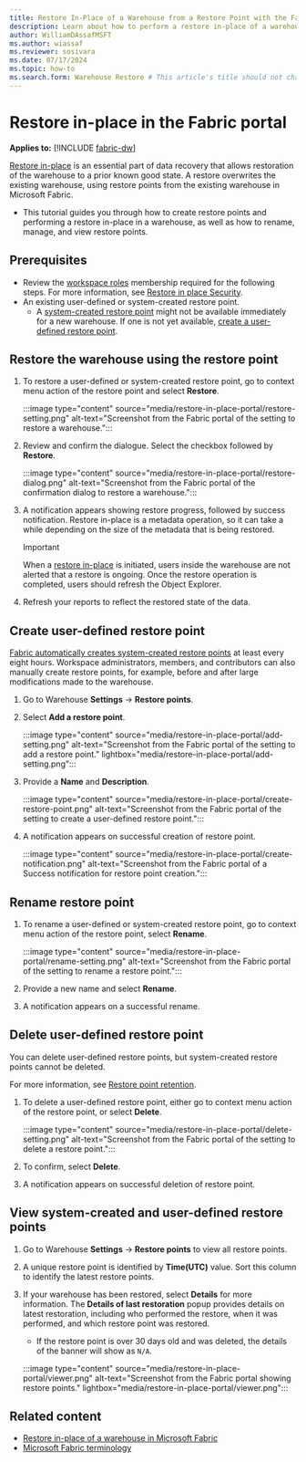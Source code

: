 ```yaml
---
title: Restore In-Place of a Warehouse from a Restore Point with the Fabric Portal
description: Learn about how to perform a restore in-place of a warehouse in the Fabric portal.
author: WilliamDAssafMSFT
ms.author: wiassaf
ms.reviewer: sosivara
ms.date: 07/17/2024
ms.topic: how-to
ms.search.form: Warehouse Restore # This article's title should not change. If so, contact engineering.
---
```

# Restore in-place in the Fabric portal

**Applies to:** [!INCLUDE [fabric-dw](includes/applies-to-version/fabric-dw.md)]

[Restore in-place](restore-in-place.md) is an essential part of data recovery that allows restoration of the warehouse to a prior known good state. A restore overwrites the existing warehouse, using restore points from the existing warehouse in Microsoft Fabric.  

 - This tutorial guides you through how to create restore points and performing a restore in-place in a warehouse, as well as how to rename, manage, and view restore points.

## Prerequisites

- Review the [workspace roles](workspace-roles.md) membership required for the following steps. For more information, see [Restore in place Security](restore-in-place.md#security).
- An existing user-defined or system-created restore point.
    - A [system-created restore point](restore-in-place.md#system-created-restore-points) might not be available immediately for a new warehouse. If one is not yet available, [create a user-defined restore point](#create-user-defined-restore-point).

## Restore the warehouse using the restore point

1. To restore a user-defined or system-created restore point, go to context menu action of the restore point and select **Restore**.

    :::image type="content" source="media/restore-in-place-portal/restore-setting.png" alt-text="Screenshot from the Fabric portal of the setting to restore a warehouse.":::

1. Review and confirm the dialogue. Select the checkbox followed by **Restore**.

    :::image type="content" source="media/restore-in-place-portal/restore-dialog.png" alt-text="Screenshot from the Fabric portal of the confirmation dialog to restore a warehouse.":::

1. A notification appears showing restore progress, followed by success notification. Restore in-place is a metadata operation, so it can take a while depending on the size of the metadata that is being restored.

    > [!IMPORTANT]
    > When a [restore in-place](restore-in-place.md) is initiated, users inside the warehouse are not alerted that a restore is ongoing. Once the restore operation is completed, users should refresh the Object Explorer.

1. Refresh your reports to reflect the restored state of the data.

## Create user-defined restore point

[Fabric automatically creates system-created restore points](restore-in-place.md#system-created-restore-points) at least every eight hours. Workspace administrators, members, and contributors can also manually create restore points, for example, before and after large modifications made to the warehouse.

1. Go to Warehouse **Settings** -> **Restore points**.
1. Select **Add a restore point**.

    :::image type="content" source="media/restore-in-place-portal/add-setting.png" alt-text="Screenshot from the Fabric portal of the setting to add a restore point." lightbox="media/restore-in-place-portal/add-setting.png":::

1. Provide a **Name** and **Description**.

    :::image type="content" source="media/restore-in-place-portal/create-restore-point.png" alt-text="Screenshot from the Fabric portal of the setting to create a user-defined restore point.":::

1. A notification appears on successful creation of restore point.

    :::image type="content" source="media/restore-in-place-portal/create-notification.png" alt-text="Screenshot from the Fabric portal of a Success notification for restore point creation.":::

## Rename restore point

1. To rename a user-defined or system-created restore point, go to context menu action of the restore point, select **Rename**.

    :::image type="content" source="media/restore-in-place-portal/rename-setting.png" alt-text="Screenshot from the Fabric portal of the setting to rename a restore point.":::
1. Provide a new name and select **Rename**.
1. A notification appears on a successful rename.

## Delete user-defined restore point

You can delete user-defined restore points, but system-created restore points cannot be deleted.

For more information, see [Restore point retention](restore-in-place.md#restore-point-retention).

1. To delete a user-defined restore point, either go to context menu action of the restore point, or select **Delete**.

    :::image type="content" source="media/restore-in-place-portal/delete-setting.png" alt-text="Screenshot from the Fabric portal of the setting to delete a restore point.":::
1. To confirm, select **Delete**.
1. A notification appears on successful deletion of restore point.

## View system-created and user-defined restore points

1. Go to Warehouse **Settings** -> **Restore points** to view all restore points.
1. A unique restore point is identified by **Time(UTC)** value. Sort this column to identify the latest restore points.
1. If your warehouse has been restored, select **Details** for more information. The **Details of last restoration** popup provides details on latest restoration, including who performed the restore, when it was performed, and which restore point was restored.
    - If the restore point is over 30 days old and was deleted, the details of the banner will show as `N/A`.

    :::image type="content" source="media/restore-in-place-portal/viewer.png" alt-text="Screenshot from the Fabric portal showing restore points." lightbox="media/restore-in-place-portal/viewer.png":::

## Related content

- [Restore in-place of a warehouse in Microsoft Fabric](restore-in-place.md)
- [Microsoft Fabric terminology](../fundamentals/fabric-terminology.md)